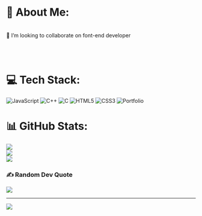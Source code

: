# 💫 About Me:
<br>👯 I’m looking to collaborate on font-end developer<br><br><br><br>

# 💻 Tech Stack:
![JavaScript](https://img.shields.io/badge/javascript-%23323330.svg?style=for-the-badge&logo=javascript&logoColor=%23F7DF1E) ![C++](https://img.shields.io/badge/c++-%2300599C.svg?style=for-the-badge&logo=c%2B%2B&logoColor=white) ![C](https://img.shields.io/badge/c-%2300599C.svg?style=for-the-badge&logo=c&logoColor=white) ![HTML5](https://img.shields.io/badge/html5-%23E34F26.svg?style=for-the-badge&logo=html5&logoColor=white) ![CSS3](https://img.shields.io/badge/css3-%231572B6.svg?style=for-the-badge&logo=css3&logoColor=white) ![Portfolio](https://img.shields.io/badge/Portfolio-%23000000.svg?style=for-the-badge&logo=firefox&logoColor=#FF7139)
# 📊 GitHub Stats:
![](https://github-readme-stats.vercel.app/api?username=JoaquinLinares&theme=radical&hide_border=true&include_all_commits=false&count_private=false)<br/>
![](https://github-readme-streak-stats.herokuapp.com/?user=JoaquinLinares&theme=radical&hide_border=true)<br/>
![](https://github-readme-stats.vercel.app/api/top-langs/?username=JoaquinLinares&theme=radical&hide_border=true&include_all_commits=false&count_private=false&layout=compact)

### ✍️ Random Dev Quote
![](https://quotes-github-readme.vercel.app/api?type=horizontal&theme=radical)

---
[![](https://visitcount.itsvg.in/api?id=JoaquinLinares&icon=0&color=1)](https://visitcount.itsvg.in)

<!-- Proudly created with GPRM ( https://gprm.itsvg.in ) -->
